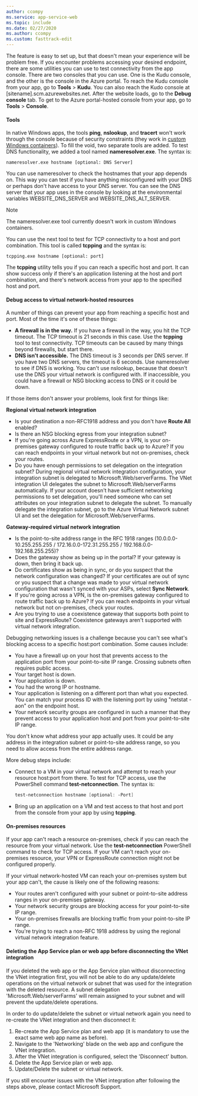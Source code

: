 ```yaml
---
author: ccompy
ms.service: app-service-web
ms.topic: include
ms.date: 02/27/2020
ms.author: ccompy
ms.custom: fasttrack-edit
---
```


The feature is easy to set up, but that doesn't mean your experience will be problem free. If you encounter problems accessing your desired endpoint, there are some utilities you can use to test connectivity from the app console. There are two consoles that you can use. One is the Kudu console, and the other is the console in the Azure portal. To reach the Kudu console from your app, go to **Tools** > **Kudu**. You can also reach the Kudo console at [sitename].scm.azurewebsites.net. After the website loads, go to the **Debug console** tab. To get to the Azure portal-hosted console from your app, go to **Tools** > **Console**.

#### Tools

In native Windows apps, the tools **ping**, **nslookup**, and **tracert** won't work through the console because of security constraints (they work in [custom Windows containers](../articles/app-service/quickstart-custom-container.md)). To fill the void, two separate tools are added. To test DNS functionality, we added a tool named **nameresolver.exe**. The syntax is:

```console
nameresolver.exe hostname [optional: DNS Server]
```

You can use nameresolver to check the hostnames that your app depends on. This way you can test if you have anything misconfigured with your DNS or perhaps don't have access to your DNS server. You can see the DNS server that your app uses in the console by looking at the environmental variables WEBSITE_DNS_SERVER and WEBSITE_DNS_ALT_SERVER.

> [!NOTE]
> The nameresolver.exe tool currently doesn't work in custom Windows containers.
>

You can use the next tool to test for TCP connectivity to a host and port combination. This tool is called **tcpping** and the syntax is:

```console
tcpping.exe hostname [optional: port]
```

The **tcpping** utility tells you if you can reach a specific host and port. It can show success only if there's an application listening at the host and port combination, and there's network access from your app to the specified host and port.

#### Debug access to virtual network-hosted resources

A number of things can prevent your app from reaching a specific host and port. Most of the time it's one of these things:

* **A firewall is in the way.** If you have a firewall in the way, you hit the TCP timeout. The TCP timeout is 21 seconds in this case. Use the **tcpping** tool to test connectivity. TCP timeouts can be caused by many things beyond firewalls, but start there.
* **DNS isn't accessible.** The DNS timeout is 3 seconds per DNS server. If you have two DNS servers, the timeout is 6 seconds. Use nameresolver to see if DNS is working. You can't use nslookup, because that doesn't use the DNS your virtual network is configured with. If inaccessible, you could have a firewall or NSG blocking access to DNS or it could be down.

If those items don't answer your problems, look first for things like:

**Regional virtual network integration**

* Is your destination a non-RFC1918 address and you don't have **Route All** enabled?
* Is there an NSG blocking egress from your integration subnet?
* If you're going across Azure ExpressRoute or a VPN, is your on-premises gateway configured to route traffic back up to Azure? If you can reach endpoints in your virtual network but not on-premises, check your routes.
* Do you have enough permissions to set delegation on the integration subnet? During regional virtual network integration configuration, your integration subnet is delegated to Microsoft.Web/serverFarms. The VNet integration UI delegates the subnet to Microsoft.Web/serverFarms automatically. If your account doesn't have sufficient networking permissions to set delegation, you'll need someone who can set attributes on your integration subnet to delegate the subnet. To manually delegate the integration subnet, go to the Azure Virtual Network subnet UI and set the delegation for Microsoft.Web/serverFarms.

**Gateway-required virtual network integration**

* Is the point-to-site address range in the RFC 1918 ranges (10.0.0.0-10.255.255.255 / 172.16.0.0-172.31.255.255 / 192.168.0.0-192.168.255.255)?
* Does the gateway show as being up in the portal? If your gateway is down, then bring it back up.
* Do certificates show as being in sync, or do you suspect that the network configuration was changed? If your certificates are out of sync or you suspect that a change was made to your virtual network configuration that wasn't synced with your ASPs, select **Sync Network**.
* If you're going across a VPN, is the on-premises gateway configured to route traffic back up to Azure? If you can reach endpoints in your virtual network but not on-premises, check your routes.
* Are you trying to use a coexistence gateway that supports both point to site and ExpressRoute? Coexistence gateways aren't supported with virtual network integration.

Debugging networking issues is a challenge because you can't see what's blocking access to a specific host:port combination. Some causes include:

* You have a firewall up on your host that prevents access to the application port from your point-to-site IP range. Crossing subnets often requires public access.
* Your target host is down.
* Your application is down.
* You had the wrong IP or hostname.
* Your application is listening on a different port than what you expected. You can match your process ID with the listening port by using "netstat -aon" on the endpoint host.
* Your network security groups are configured in such a manner that they prevent access to your application host and port from your point-to-site IP range.

You don't know what address your app actually uses. It could be any address in the integration subnet or point-to-site address range, so you need to allow access from the entire address range.

More debug steps include:

* Connect to a VM in your virtual network and attempt to reach your resource host:port from there. To test for TCP access, use the PowerShell command **test-netconnection**. The syntax is:
    
    ```powershell
    test-netconnection hostname [optional: -Port]
    ```

* Bring up an application on a VM and test access to that host and port from the console from your app by using **tcpping**.

#### On-premises resources

If your app can't reach a resource on-premises, check if you can reach the resource from your virtual network. Use the **test-netconnection** PowerShell command to check for TCP access. If your VM can't reach your on-premises resource, your VPN or ExpressRoute connection might not be configured properly.

If your virtual network-hosted VM can reach your on-premises system but your app can't, the cause is likely one of the following reasons:

* Your routes aren't configured with your subnet or point-to-site address ranges in your on-premises gateway.
* Your network security groups are blocking access for your point-to-site IP range.
* Your on-premises firewalls are blocking traffic from your point-to-site IP range.
* You're trying to reach a non-RFC 1918 address by using the regional virtual network integration feature.

#### Deleting the App Service plan or web app before disconnecting the VNet integration

If you deleted the web app or the App Service plan without disconnecting the VNet integration first, you will not be able to do any update/delete operations on the virtual network or subnet that was used for the integration with the deleted resource. A subnet delegation 'Microsoft.Web/serverFarms' will remain assigned to your subnet and will prevent the update/delete operations. 

In order to do update/delete the subnet or virtual network again you need to re-create the VNet integration and then disconnect it:
1. Re-create the App Service plan and web app (it is mandatory to use the exact same web app name as before).
1. Navigate to the 'Networking' blade on the web app and configure the VNet integration. 
1. After the VNet integration is configured, select the 'Disconnect' button.
1. Delete the App Service plan or web app. 
1. Update/Delete the subnet or virtual network.

If you still encounter issues with the VNet integration after following the steps above, please contact Microsoft Support. 

